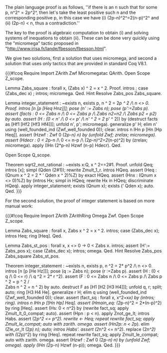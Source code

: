 The plain language proof is as follows,
''if there is an n such that for some p, n^2^ = 2p^2^, then let's take the least positive such n and
the corresponding positive p,  in this case we have (i) (2p-n)^2^=2(n-p)^2^ and (ii) (2p-n) < n, thus a contradiction.''

The key to the proof is algebraic computation to obtain (i) and solving systems of inequations to obtain (ii).
These can be done very quickly using the "micromega" tactic proposed in "http://www.irisa.fr/lande/fbesson/fbesson.html".

We give two solutions, first a solution that uses micromega, and second a solution that uses only tactics that are
provided in standard Coq V8.1.

{{{#!coq
Require Import ZArith Zwf Micromegatac QArith.
Open Scope Z_scope.

Lemma Zabs_square : forall x,  (Zabs  x) ^ 2 = x ^ 2.
Proof.
 intros ; case (Zabs_dec x) ; intros; micromega.
Qed.
Hint Resolve Zabs_pos Zabs_square.

Lemma integer_statement :  ~exists n, exists p, n ^ 2 = 2*p ^ 2 /\ n <> 0.
Proof.
intros [n [p [Heq Hnz]]]; pose (n' := Zabs n); pose (p':=Zabs p).
assert (facts : 0 <= Zabs n /\ 0 <= Zabs p /\ Zabs n2=n2
         /\ Zabs p2 = p2) by auto.
assert (H : (0 < n' /\ 0 <= p' /\ n' ^ 2 = 2* p' ^ 2))
by (destruct facts as [Hf1 [Hf2 [Hf3 Hf4]]]; unfold n', p'; micromega).
generalize p' H; elim n' using (well_founded_ind (Zwf_well_founded 0)); clear.
intros n IHn p [Hn [Hp Heq]].
assert (Hzwf : Zwf 0 (2*p-n) n) by (unfold Zwf; zrelax; micromega).
assert (Hdecr : 0 < 2*p-n /\ 0 <= n-p /\ (2*p-n)^2=2*(n-p)^2)
by (zrelax; micromega).
apply (IHn (2*p-n) Hzwf (n-p) Hdecr).
Qed.

Open Scope Q_scope.

Theorem sqrt2_not_rational : ~exists x:Q, x ^ 2==2#1.
Proof.
 unfold Qeq; intros [x]; simpl (Qden (2#1)); rewrite Zmult_1_r.
 intros HQeq.
 assert (Heq : (Qnum x ^ 2 = 2 * ' Qden x ^ 2)%Z) by exact HQeq.
 assert (Hnx : (Qnum x <> 0)%Z)
 by (intros Hx; simpl in HQeq; rewrite Hx in HQeq; discriminate HQeq).
 apply integer_statement; exists (Qnum x); exists (' Qden x); auto.
Qed.
}}}

For the second solution, the proof of integer statement is based on more
manual work:

{{{#!coq
Require Import ZArith ZArithRing Omega Zwf.
Open Scope Z_scope.

Lemma Zabs_square : forall x, Zabs x ^ 2 = x ^ 2.
intros; case (Zabs_dec x); intros Heq; ring [Heq].
Qed.

Lemma Zabs_st_pos : forall x, x <> 0 -> 0 < Zabs x.
intros; assert (H':= Zabs_pos x); case (Zabs_dec x); intros; omega.
Qed.
Hint Resolve Zabs_pos Zabs_square Zabs_st_pos.

Theorem integer_statement :  ~exists n, exists p, n ^2 = 2* p^2 /\ n <> 0.
intros [n [p [He Hz]]]; pose (q := Zabs n); pose (r :=Zabs p).
assert (H : (0 < q /\ 0 <= r) /\ q ^2 = 2* r ^2).
  assert (F : 0 <= Zabs n /\ 0 <= Zabs p /\ Zabs p ^ 2 = p ^ 2 /\
            Zabs n ^ 2 = n ^ 2) by auto.
  destruct F as [H1 [H2 [H3 H4]]];  unfold q, r; split; auto; ring [H3 H4 He].
generalize r H; elim q using (well_founded_ind (Zwf_well_founded 0)); clear.
assert (fact_sq : forall x, x^2=x*x) by (intros; ring).
intros n IHn p [[Hn Hp] Heq].
assert (Hmain_eq: (2*p-n)^2 = 2*(n-p)^2) by ring [Heq].
assert (Hs: 0 < n^2) by (rewrite fact_sq; apply Zmult_lt_0_compat; auto).
assert (Hpn : p < n).
  apply Znot_ge_lt; intros Habs.
  assert (2*p^2 <= p^2).
    rewrite <- Heq; repeat rewrite fact_sq; 
    apply Zmult_le_compat; auto with zarith.
  omega.
assert (Hn2p: n < 2*p).
  elim (Zle_or_lt (2*p) n); auto; intros Habs'.
  assert (2*n^2 <= n^2).
    replace (2*n^2) with ((2*p)^2) by ring [Heq].
    repeat rewrite fact_sq; apply Zmult_le_compat; auto with zarith.
  omega.
assert (Hzwf : Zwf 0 (2*p-n) n) by (unfold Zwf; omega).
apply (IHn (2*p-n) Hzwf (n-p)); omega.
Qed.
}}}
